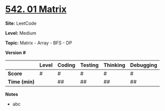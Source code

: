 # [542. 01 Matrix](https://leetcode.com/problems/01-matrix/description/)

**Site:** LeetCode

**Level:** Medium 

**Topic:** Matrix - Array - BFS - DP

**Version #**

|           | Level | Coding | Testing | Thinking | Debugging  |
|-----------|-------|--------|---------|----------|------------|
| **Score** | #     | #      | #       | #        | #          |
| **Time (min)** | | ## | ## | ## | ## |

**Notes**
- abc